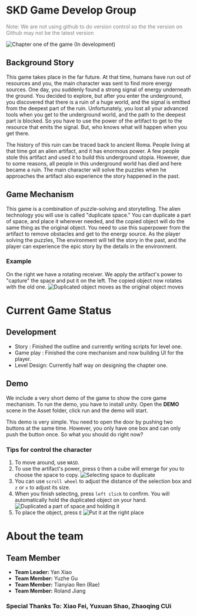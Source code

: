 # SKD Game Develop Group
<p style="color:grey">Note: We are not using github to do version control so the the version on Github may not be the latest version</p>

![Chapter one of the game (In development)](./Github_ReadME_Source/Game_Overview.png)

## Background Story
This game takes place in the far future. At that time, humans have run out of resources and you, the main character was sent to find more energy sources. One day, you suddenly found a strong signal of energy underneath the ground. You decided to explore, but after you enter the underground, you discovered that there is a ruin of a huge world, and the signal is emitted from the deepest part of the ruin. Unfortunately, you lost all your advanced tools when you get to the underground world, and the path to the deepest part is blocked. So you have to use the power of the artifact to get to the resource that emits the signal. But, who knows what will happen when you get there.

The history of this ruin can be traced back to ancient Roma. People living at that time got an alien artifact, and it has enormous power. A few people stole this artifact and used it to build this underground utopia. However, due to some reasons, all people in this underground world has died and here became a ruin. The main character will solve the puzzles when he approaches the artifact also experience the story happened in the past.

## Game Mechanism 
This game is a combination of puzzle-solving and storytelling. The alien technology you will use is called "duplicate space." You can duplicate a part of space, and place it wherever needed, and the copied object will do the same thing as the original object. You need to use this superpower from the artifact to remove obstacles and get to the energy source. As the player solving the puzzles, The environment will tell the story in the past, and the player can experience the epic story by the details in the environment.

### Example

On the right we have a rotating receiver. We apply the artifact's power to "capture" the space and put it on the left. The copied object now rotates with the old one.
![Duplicated object moves as the original object moves](./Github_ReadME_Source/Connected_Object.gif)

# Current Game Status
## Development
* Story : Finished the outline and currently writing scripts for level one.
* Game play : Finished the core mechanism and now building UI for the player.
* Level Design: Currently half way on designing the chapter one.
## Demo 
We include a very short demo of the game to show the core game mechanism. To run the demo, you have to install unity. Open the **DEMO** scene in the Asset folder, click run and the demo will start.

This demo is very simple. You need to open the door by pushing two buttons at the same time. However, you only have one box and can only push the button once. So what you should do right now?

### Tips for control the character
1. To move around, use `WASD`.
2. To use the artifact's power, press `Q` then a cube will emerge for you to choose the space to copy.
![Selecting space to duplicate](./Github_ReadME_Source/Space_Selecting.png)
3. You can use `scroll wheel` to adjust the distance of the selection box and `z` or `x` to adjust its size. 
4. When you finish selecting, press `left click` to confirm. You will automatically hold the duplicated object on your hand.
![Duplicated a part of space and holding it](./Github_ReadME_Source/Space_Selected.png)
5. To place the object, press `E`
![Put it at the right place](./Github_ReadME_Source/Place_Space.png)
# About the team
## Team Member
* **Team Leader:** Yan Xiao 
* **Team Member:** Yuzhe Gu 
* **Team Member:** Tianyiao Ren (Rae)
* **Team Member:** Roland Jiang
### Special Thanks To: Xiao Fei, Yuxuan Shao, Zhaoqing CUi
